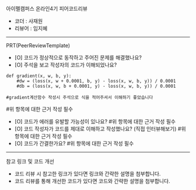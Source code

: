 아이펠캠퍼스 온라인4기 피어코드리뷰

- 코더 : 사재원
- 리뷰어 : 임지혜

----------------------------------------------

PRT(PeerReviewTemplate)

- [O] 코드가 정상적으로 동작하고 주어진 문제를 해결했나요?
- [O] 주석을 보고 작성자의 코드가 이해되었나요?
```
def gradient(x, w, b, y):
    #dw = (loss(x, w + 0.0001, b, y) - loss(x, w, b, y)) / 0.0001
    #db = (loss(x, w, b + 0.0001, y) - loss(x, w, b, y)) / 0.0001

#gradient계산함수 작성시 주석으로 식을 적어주셔서 이해하기 좋았습니다
```

#위 항목에 대한 근거 작성 필수
- [O] 코드가 에러를 유발할 가능성이 있나요?
#위 항목에 대한 근거 작성 필수
- [O] 코드 작성자가 코드를 제대로 이해하고 작성했나요? (직접 인터뷰해보기)
#위 항목에 대한 근거 작성 필수
- [O] 코드가 간결한가요?
#위 항목에 대한 근거 작성 필수

----------------------------------------------

참고 링크 및 코드 개선
- 코드 리뷰 시 참고한 링크가 있다면 링크와 간략한 설명을 첨부합니다.
- 코드 리뷰를 통해 개선한 코드가 있다면 코드와 간략한 설명을 첨부합니다.
